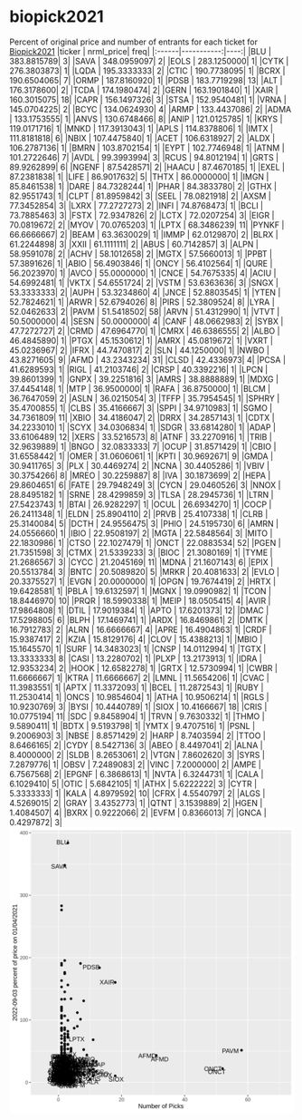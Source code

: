 # biopick2021
Percent of original price and number of entrants for each ticket for [Biopick2021](https://twitter.com/hashtag/Biopick2021)
|ticker |  nrml_price| freq|
|:------|-----------:|----:|
|BLU    | 383.8815789|    3|
|SAVA   | 348.0959097|    2|
|EOLS   | 283.1250000|    1|
|CYTK   | 276.3803873|    1|
|LQDA   | 195.3333333|    2|
|CTIC   | 190.7738095|    1|
|BCRX   | 190.6504065|    7|
|ORMP   | 187.8160920|    1|
|PDSB   | 183.7719298|   13|
|ALT    | 176.3178600|    2|
|TCDA   | 174.1980474|    2|
|GERN   | 163.1901840|    1|
|XAIR   | 160.3015075|   18|
|CAPR   | 156.1497326|    3|
|STSA   | 152.9540481|    1|
|VRNA   | 145.0704225|    2|
|BCYC   | 134.0624930|    4|
|ARMP   | 133.4437086|    2|
|ADMA   | 133.1753555|    1|
|ANVS   | 130.6748466|    8|
|ANIP   | 121.0125785|    1|
|KRYS   | 119.0171716|    1|
|MNKD   | 117.3913043|    1|
|APLS   | 114.8378806|    1|
|IMTX   | 111.8181818|    6|
|NBIX   | 107.4475840|    1|
|ACET   | 106.6318927|    2|
|ALDX   | 106.2787136|    1|
|BMRN   | 103.8702154|    1|
|EYPT   | 102.7746948|    1|
|ATNM   | 101.2722646|    7|
|AVDL   |  99.3993994|    3|
|RCUS   |  94.8012194|    1|
|GRTS   |  89.9262899|    6|
|NGENF  |  87.5428571|    2|
|HAACU  |  87.4670185|    1|
|EXEL   |  87.2381838|    1|
|LIFE   |  86.9017632|    5|
|THTX   |  86.0000000|    1|
|IMGN   |  85.8461538|    1|
|DARE   |  84.7328244|    1|
|PHAR   |  84.3833780|    2|
|GTHX   |  82.9551743|    1|
|CLPT   |  81.8959842|    3|
|SEEL   |  78.0821918|    2|
|AXSM   |  77.3452854|    3|
|LXRX   |  77.2727273|    2|
|INFI   |  74.8768473|    1|
|BCLI   |  73.7885463|    3|
|FSTX   |  72.9347826|    2|
|LCTX   |  72.0207254|    3|
|EIGR   |  70.0819672|    2|
|MYOV   |  70.0765203|    1|
|LPTX   |  68.3486239|   11|
|PYNKF  |  66.6666667|    2|
|BEAM   |  63.3630029|    1|
|IMMP   |  62.0129870|    2|
|BLRX   |  61.2244898|    3|
|XXII   |  61.1111111|    2|
|ABUS   |  60.7142857|    3|
|ALPN   |  58.9591078|    2|
|ACHV   |  58.1012658|    2|
|MGTX   |  57.5660013|    1|
|PPBT   |  57.3891626|    1|
|ABIO   |  56.4903846|    1|
|ONCY   |  56.4102564|    1|
|QURE   |  56.2023970|    1|
|AVCO   |  55.0000000|    1|
|CNCE   |  54.7675335|    4|
|ACIU   |  54.6992481|    1|
|VKTX   |  54.6551724|    2|
|VSTM   |  53.6363636|    3|
|SNGX   |  53.3333333|    2|
|AUPH   |  53.3234860|    4|
|JNCE   |  52.8803545|    1|
|YTEN   |  52.7824621|    1|
|ARWR   |  52.6794026|    8|
|PIRS   |  52.3809524|    8|
|LYRA   |  52.0462633|    2|
|PAVM   |  51.5418502|   58|
|ARVN   |  51.4312990|    1|
|VTVT   |  50.5000000|    4|
|SESN   |  50.0000000|    4|
|CANF   |  48.0662983|    2|
|SYBX   |  47.7272727|    2|
|CRMD   |  47.6964770|    1|
|CMRX   |  46.6386555|    2|
|ALBO   |  46.4845890|    1|
|PTGX   |  45.1530612|    1|
|AMRX   |  45.0819672|    1|
|VXRT   |  45.0236967|    2|
|IFRX   |  44.7470817|    2|
|SLN    |  44.1250000|    1|
|NWBO   |  43.8271605|    9|
|AFMD   |  43.2343234|   31|
|CLSD   |  42.4336973|    4|
|PCSA   |  41.6289593|    1|
|RIGL   |  41.2103746|    2|
|CRSP   |  40.3392216|    1|
|LPCN   |  39.8601399|    1|
|GNPX   |  39.2251816|    3|
|AMRS   |  38.8888889|    1|
|MDXG   |  37.4454148|    1|
|MTP    |  36.9500000|    1|
|RAFA   |  36.8750000|    1|
|BLCM   |  36.7647059|    2|
|ASLN   |  36.0215054|    3|
|TFFP   |  35.7954545|    1|
|SPHRY  |  35.4700855|    1|
|CLBS   |  35.4166667|    3|
|SPPI   |  34.9710983|    1|
|SGMO   |  34.7361809|   11|
|XBIO   |  34.4186047|    2|
|DRRX   |  34.2857143|    1|
|CDTX   |  34.2233010|    1|
|SCYX   |  34.0306834|    1|
|SDGR   |  33.6814280|    1|
|ADAP   |  33.6106489|   12|
|XERS   |  33.5216573|    8|
|ATNF   |  33.2270916|    1|
|TRIB   |  32.9639889|    1|
|BNGO   |  32.0833333|    7|
|OCUP   |  31.8571429|    1|
|CBIO   |  31.6558442|    1|
|OMER   |  31.0606061|    1|
|KPTI   |  30.9692671|    9|
|GMDA   |  30.9411765|    3|
|PLX    |  30.4469274|    2|
|NCNA   |  30.4405286|    1|
|VBIV   |  30.3754266|    8|
|MREO   |  30.2259887|    8|
|IVA    |  30.1873699|    2|
|HEPA   |  29.8604651|    6|
|FATE   |  29.7948249|    3|
|CYCN   |  29.0460526|    3|
|NNOX   |  28.8495182|    1|
|SRNE   |  28.4299859|    3|
|TLSA   |  28.2945736|    1|
|LTRN   |  27.5423743|    1|
|BTAI   |  26.9282297|    1|
|OCUL   |  26.6934270|    1|
|COCP   |  26.2411348|    1|
|ELDN   |  25.8904110|    2|
|PRVB   |  25.4107338|    1|
|CLRB   |  25.3140084|    5|
|DCTH   |  24.9556475|    3|
|PHIO   |  24.5195730|    6|
|AMRN   |  24.0556660|    1|
|IBIO   |  22.9508197|    2|
|MGTA   |  22.5848564|    3|
|MITO   |  22.1830986|    1|
|CTSO   |  22.1027479|    1|
|ONCT   |  22.0883534|   52|
|PGEN   |  21.7351598|    3|
|CTMX   |  21.5339233|    3|
|BIOC   |  21.3080169|    1|
|TYME   |  21.2686567|    3|
|CYCC   |  21.2045169|   11|
|MDNA   |  21.1607143|    6|
|EPIX   |  20.5513784|    3|
|BNTC   |  20.5089820|    5|
|MRKR   |  20.4081633|    2|
|EVLO   |  20.3375527|    1|
|EVGN   |  20.0000000|    1|
|OPGN   |  19.7674419|    2|
|HRTX   |  19.6428581|    1|
|PBLA   |  19.6132597|    1|
|MGNX   |  19.0990982|    1|
|TCON   |  18.8446970|   10|
|PRQR   |  18.5990338|    1|
|MEIP   |  18.0505415|    4|
|AVIR   |  17.9864808|    1|
|DTIL   |  17.9019384|    1|
|APTO   |  17.6201373|   12|
|DMAC   |  17.5298805|    6|
|BLPH   |  17.1469741|    1|
|ARDX   |  16.8469861|    2|
|DMTK   |  16.7912783|    2|
|ALRN   |  16.6666667|    4|
|APRE   |  16.4904863|    1|
|CRDF   |  15.9387417|    2|
|KZIA   |  15.8129176|    4|
|CLOV   |  15.4388213|    1|
|MBIO   |  15.1645570|    1|
|SURF   |  14.3483023|    1|
|CNSP   |  14.0112994|    1|
|TGTX   |  13.3333333|    8|
|CASI   |  13.2280702|    1|
|PLXP   |  13.2173913|    1|
|IDRA   |  12.9353234|    2|
|HOOK   |  12.6582278|    1|
|GRTX   |  12.5730994|    1|
|CWBR   |  11.6666667|    1|
|KTRA   |  11.6666667|    2|
|LMNL   |  11.5654206|    1|
|CVAC   |  11.3983551|    1|
|APTX   |  11.3372093|    1|
|BCEL   |  11.2872543|    1|
|RUBY   |  11.2530414|    1|
|ONCS   |  10.9854604|    1|
|ATHA   |  10.9506214|    1|
|RGLS   |  10.9230769|    3|
|BYSI   |  10.4440789|    1|
|SIOX   |  10.4166667|   18|
|CRIS   |  10.0775194|   11|
|SDC    |   9.8458904|    1|
|TRVN   |   9.7630332|    1|
|THMO   |   9.5890411|    1|
|BDTX   |   9.5193798|    1|
|YMTX   |   9.4707516|    1|
|PSNL   |   9.2006903|    3|
|NBSE   |   8.8571429|    2|
|HARP   |   8.7403594|    2|
|TTOO   |   8.6466165|    2|
|CYDY   |   8.5427136|    3|
|ABEO   |   8.4497041|    2|
|ALNA   |   8.4000000|    2|
|SLDB   |   8.2653061|    2|
|VTGN   |   7.8602620|    3|
|SYRS   |   7.2879776|    1|
|OBSV   |   7.2489083|    2|
|VINC   |   7.2000000|    2|
|AMPE   |   6.7567568|    2|
|EPGNF  |   6.3868613|    1|
|NVTA   |   6.3244731|    1|
|CALA   |   6.1029410|    5|
|OTIC   |   5.6842105|    1|
|ATHX   |   5.6222222|    3|
|CYTR   |   5.3333333|    1|
|KALA   |   4.8979592|   10|
|CFRX   |   4.5540797|    2|
|ALGS   |   4.5269015|    2|
|GRAY   |   3.4352773|    1|
|QTNT   |   3.1539889|    2|
|HGEN   |   1.4084507|    4|
|BXRX   |   0.9222066|    2|
|EVFM   |   0.8366013|    7|
|GNCA   |   0.4297872|    3|
![retvspicks](biopicks.png?raw=true)
